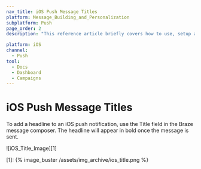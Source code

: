 ```yaml
---
nav_title: iOS Push Message Titles
platform: Message_Building_and_Personalization
subplatform: Push
page_order: 2
description: "This reference article briefly covers how to use, setup and implement iOS Push Message Tiles."

platform: iOS
channel:
  - Push
tool:
  - Docs
  - Dashboard
  - Campaigns
---
```


# iOS Push Message Titles

To add a headline to an iOS push notification, use the Title field in the Braze message composer. The headline will appear in bold once the message is sent.

![iOS_Title_Image][1]


[1]: {% image_buster /assets/img_archive/ios_title.png %}
